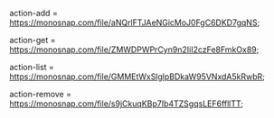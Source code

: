 action-add = https://monosnap.com/file/aNQrlFTJAeNGicMoJ0FgC6DKD7gqNS;

action-get = https://monosnap.com/file/ZMWDPWPrCyn9n2IiI2czFe8FmkOx89;

action-list = https://monosnap.com/file/GMMEtWxSlglpBDkaW95VNxdA5kRwbR;

action-remove = https://monosnap.com/file/s9jCkuqKBp7Ib4TZSgqsLEF6ffllTT;